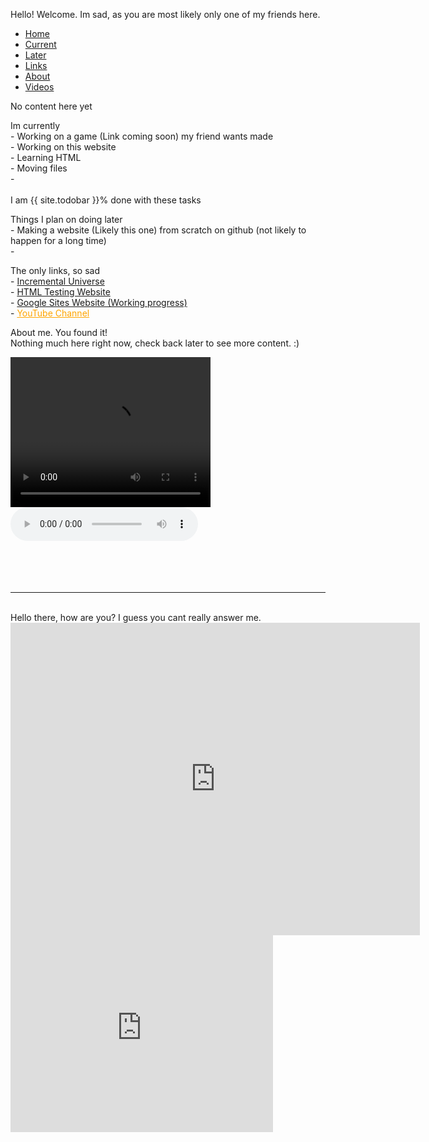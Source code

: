 Hello! Welcome. Im sad, as you are most likely only one of my friends here.
<br>
<ul class="nav nav-tabs">
  <li class="nav-item">
    <a class="nav-link active" data-toggle="tab" href="#home">Home</a>
  </li>
  <li class="nav-item">
    <a class="nav-link" data-toggle="tab" href="#current">Current</a>
  </li>
  <li class="nav-item">
    <a class="nav-link" data-toggle="tab" href="#later">Later</a>
  </li>
  <li class="nav-item">
    <a class="nav-link" data-toggle="tab" href="#links">Links</a>
  </li>
  <li class="nav-item">
   <a class="nav-link" data-toggle="tab" href="#about">About</a>
  </li>
  <li class="nav-item">
    <a class="nav-link" data-toggle="tab" href="#video">Videos</a>
  </li>
</ul>
<div id="myTabContent" class="tab-content">
  <div class="tab-pane fade active show" id="home">
    <p>No content here yet
      <br>
    </p>
  </div>
  <div class="tab-pane fade" id="current">
    <p>Im currently
      <br>- Working on a game (Link coming soon) my friend wants made
      <br>- Working on this website
      <br>- Learning HTML
      <br>- Moving files
      <br>- 
      <br>
      <br>I am {{ site.todobar }}% done with these tasks
      <br>
    </p>
      <div class="progress">
    <div class="progress-bar progress-bar-striped progress-bar-animated" role="progressbar" aria-valuenow="{{ site.todobar }}" aria-valuemin="0" aria-valuemax="100" style="width: {{ site.todobar }}%">
      </div>
    </div>
  </div>
  <div class="tab-pane fade" id="later">
    <p>Things I plan on doing later
    <br>- Making a website (Likely this one) from scratch on github (not likely to happen for a long time)
      <br>-
    </p>
  </div>
  <div class="tab-pane fade" id="links">
    <p>The only links, so sad
      <br>- <a href="https://spidergamin.github.io/IncrementalUniverse/">Incremental Universe</a>
      <br>- <a href="https://spidergamin.github.io/HTMLtestingsite">HTML Testing Website</a>
      <br>- <a href="https:// ">Google Sites Website (Working progress)</a>
      <br>- <a href="https:// " style="color:orange">YouTube Channel</a>
    </p>
  </div>
  <div class="tab-pane fade" id="about">
    <p>About me. You found it!
      <br>Nothing much here right now, check back later to see more content. :)
      <br>
    </p>
  </div>
  <div class="tab-pane fade" id="video">
    <video width="320" height="240" controls>
      <source src="Why.mp4" type="video/mp4">
      <source src="movie.ogg" type="video/ogg">
      Your browser does not support the video tag.
    </video>
    <audio controls>
  <source src="Beep Beep I'm a Sheep - FT. TomSka & BlackGryph0n - LilDeuceDeuce - ASDFM10.ogg" type="audio/ogg">
  <source src="Beep Beep I'm a Sheep - FT. TomSka & BlackGryph0n - LilDeuceDeuce - ASDFM10.m4a" type="audio/mpeg">
Your browser does not support the audio element.
</audio>
  <!-- The end of the video pane -->
  </div>
</div>
<br>
<br>
<br>
<br>
<hr size="10" noshade>
<br> Hello there, how are you? I guess you cant really answer me.
<iframe src="https://docs.google.com/document/d/e/2PACX-1vSkgw_ZW8Gb8tjBWAwMMLnqt6Fr9Dk__FfAGoiRUjluqCGcir_mHzl511LGssVytPYwv4b0yhzH9Ja5/pub?embedded=true" width="655" height="500" frameborder="0" scrolling="auto"></iframe>
<iframe width="420" height="315"
src="https://www.youtube.com/embed/tgbNymZ7vqY?controls=0" frameborder="0">
</iframe>
